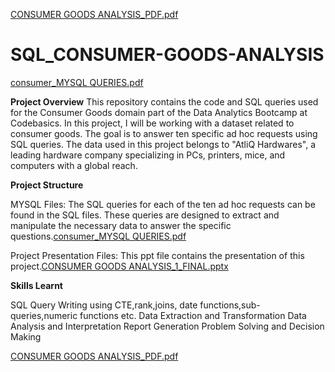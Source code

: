 [CONSUMER GOODS ANALYSIS_PDF.pdf](https://github.com/user-attachments/files/17071665/CONSUMER.GOODS.ANALYSIS_PDF.pdf)
# SQL_CONSUMER-GOODS-ANALYSIS

[consumer_MYSQL QUERIES.pdf](https://github.com/user-attachments/files/17071528/consumer_MYSQL.QUERIES.pdf)

**Project Overview**
This repository contains the code and SQL queries used for the Consumer Goods domain part of the Data Analytics Bootcamp at Codebasics. In this project, I will be working with a dataset related to consumer goods. The goal is to answer ten specific ad hoc requests using SQL queries. The data used in this project belongs to "AtliQ Hardwares", a leading hardware company specializing in PCs, printers, mice, and computers with a global reach.

**Project Structure**

MYSQL Files: The SQL queries for each of the ten ad hoc requests can be found in the SQL files. These queries are designed to extract and manipulate the necessary data to answer the specific questions.[consumer_MYSQL QUERIES.pdf](https://github.com/user-attachments/files/17071581/consumer_MYSQL.QUERIES.pdf)


Project Presentation Files: This ppt file contains the presentation of this project.[CONSUMER GOODS ANALYSIS_1_FINAL.pptx](https://github.com/user-attachments/files/17071600/CONSUMER.GOODS.ANALYSIS_1_FINAL.pptx)


**Skills Learnt**

SQL Query Writing using CTE,rank,joins, date functions,sub-queries,numeric functions etc.
Data Extraction and Transformation
Data Analysis and Interpretation
Report Generation
Problem Solving and Decision Making

[CONSUMER GOODS ANALYSIS_PDF.pdf](https://github.com/user-attachments/files/17071212/CONSUMER.GOODS.ANALYSIS_PDF.pdf)
